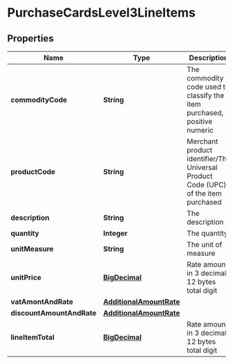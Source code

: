 
# PurchaseCardsLevel3LineItems

## Properties
Name | Type | Description | Notes
------------ | ------------- | ------------- | -------------
**commodityCode** | **String** | The commodity code used to classify the item purchased, positive numeric |  [optional]
**productCode** | **String** | Merchant product identifier/The Universal Product Code (UPC) of the item purchased |  [optional]
**description** | **String** | The description |  [optional]
**quantity** | **Integer** | The quantity |  [optional]
**unitMeasure** | **String** | The unit of measure |  [optional]
**unitPrice** | [**BigDecimal**](BigDecimal.md) | Rate amount in 3 decimal 12 bytes total digit |  [optional]
**vatAmontAndRate** | [**AdditionalAmountRate**](AdditionalAmountRate.md) |  |  [optional]
**discountAmountAndRate** | [**AdditionalAmountRate**](AdditionalAmountRate.md) |  |  [optional]
**lineItemTotal** | [**BigDecimal**](BigDecimal.md) | Rate amount in 3 decimal 12 bytes total digit |  [optional]



